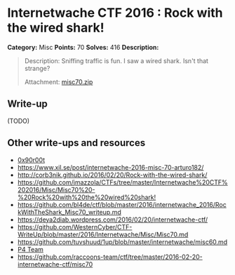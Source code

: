 # Internetwache CTF 2016 : Rock with the wired shark!

**Category:** Misc
**Points:** 70
**Solves:** 416
**Description:**

> Description: Sniffing traffic is fun. I saw a wired shark. Isn't that strange?
>
>
> Attachment: [misc70.zip](./misc70.zip)


## Write-up

(TODO)

## Other write-ups and resources

* [0x90r00t](https://0x90r00t.com/2016/02/22/internetwache-ctf-2016-misc-70-rock-with-the-wired-shark-write-up/)
* <https://www.xil.se/post/internetwache-2016-misc-70-arturo182/>
* <http://corb3nik.github.io/2016/02/20/Rock-with-the-wired-shark/>
* <https://github.com/jmazzola/CTFs/tree/master/Internetwache%20CTF%202016/Misc/Misc70%20-%20Rock%20with%20the%20wired%20shark!>
* <https://github.com/bl4de/ctf/blob/master/2016/internetwache_2016/RockWithTheShark_Misc70_writeup.md>
* <https://deya2diab.wordpress.com/2016/02/20/internetwache-ctf/>
* <https://github.com/WesternCyber/CTF-WriteUp/blob/master/2016/Internetwache/Misc/Misc70.md>
* <https://github.com/tuvshuud/1up/blob/master/internetwache/misc60.md>
* [P4 Team](https://github.com/p4-team/ctf/tree/master/2016-02-20-internetwache/misc_70)
* <https://github.com/raccoons-team/ctf/tree/master/2016-02-20-internetwache-ctf/misc70>
